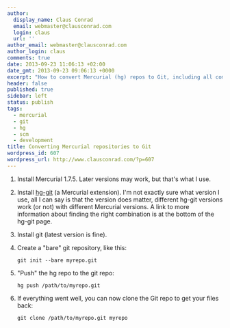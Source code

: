```yaml
---
author:
  display_name: Claus Conrad
  email: webmaster@clausconrad.com
  login: claus
  url: ''
author_email: webmaster@clausconrad.com
author_login: claus
comments: true
date: 2013-09-23 11:06:13 +02:00
date_gmt: 2013-09-23 09:06:13 +0000
excerpt: "How to convert Mercurial (hg) repos to Git, including all commits and history:\r\n"
header: false
published: true
sidebar: left
status: publish
tags:
  - mercurial
  - git
  - hg
  - scm
  - development
title: Converting Mercurial repositories to Git
wordpress_id: 607
wordpress_url: http://www.clausconrad.com/?p=607
---
```

1. Install Mercurial 1.7.5. Later versions may work, but that's what I use.
2. Install [hg-git](https://hg-git.github.io/) (a Mercurial extension). I'm not exactly sure what version I use, all I can say is that the version does matter, different hg-git versions work (or not) with different Mercurial versions. A link to more information about finding the right combination is at the bottom of the hg-git page.
3. Install git (latest version is fine).
4. Create a "bare" git repository, like this:

   ```shell
   git init --bare myrepo.git
   ```

5. "Push" the hg repo to the git repo:

   ```shell
   hg push /path/to/myrepo.git
   ```

6. If everything went well, you can now clone the Git repo to get your files back:  

   ```shell
   git clone /path/to/myrepo.git myrepo
   ```
